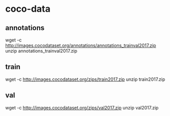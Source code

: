 # coco-data
## annotations
wget -c http://images.cocodataset.org/annotations/annotations_trainval2017.zip
unzip annotations_trainval2017.zip

## train
wget -c http://images.cocodataset.org/zips/train2017.zip
unzip train2017.zip

## val
wget -c http://images.cocodataset.org/zips/val2017.zip
unzip val2017.zip
